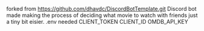 forked from https://github.com/dhavdc/DiscordBotTemplate.git
Discord bot made making the process of deciding what movie to watch with friends just a tiny bit eisier. 
.env needed 
CLIENT_TOKEN
CLIENT_ID
OMDB_API_KEY